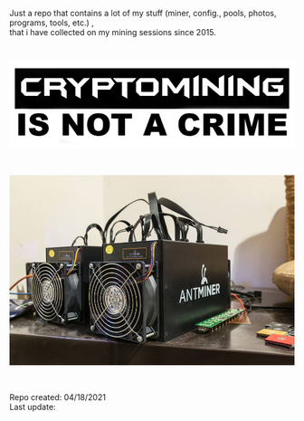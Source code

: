 Just a repo that contains a lot of my stuff (miner, config., pools, photos, programs, tools, etc.) , <BR> that i have collected on my mining sessions since 2015. 


<BR>
  
 

![Alt text](https://raw.githubusercontent.com/JonnyBanana/Mining_Stuff/main/Stickers/sticker.jpg)

</BR>

 

![Alt text](https://raw.githubusercontent.com/JonnyBanana/Mining_Stuff/main/Antminer_S3/S3.jpg)

</BR>


Repo created: 04/18/2021
</BR>
Last update: 
